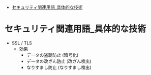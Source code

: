 <!-- TOC START min:1 max:3 link:true asterisk:false update:true -->
- [セキュリティ関連用語_具体的な技術](#セキュリティ関連用語_具体的な技術)
<!-- TOC END -->


# セキュリティ関連用語_具体的な技術

- SSL / TLS
  - 効果
    - データの盗聴防止 (暗号化)
    - データの改ざん防止 (改ざん検出)
    - なりすまし防止 (なりすまし検出)
